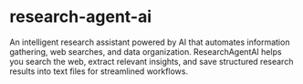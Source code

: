# research-agent-ai
An intelligent research assistant powered by AI that automates information gathering, web searches, and data organization. ResearchAgentAI helps you search the web, extract relevant insights, and save structured research results into text files for streamlined workflows.
